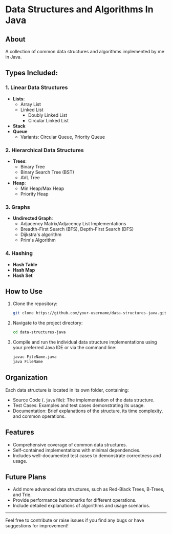 # Data Structures and Algorithms In Java

## About
A collection of common data structures and algorithms implemented by me in Java. 

## Types Included:

### 1. Linear Data Structures
- **Lists**:
  - Array List
  - Linked List
    - Doubly Linked List
    - Circular Linked List
- **Stack**
- **Queue**
  - Variants: Circular Queue, Priority Queue

### 2. Hierarchical Data Structures
- **Trees**:
  - Binary Tree
  - Binary Search Tree (BST)
  - AVL Tree
- **Heap**:
  - Min Heap/Max Heap
  - Priority Heap

### 3. Graphs
- **Undirected Graph**:
  - Adjacency Matrix/Adjacency List Implementations
  - Breadth-First Search (BFS), Depth-First Search (DFS)
  - Dijkstra's algorithm
  - Prim's Algorithm

### 4. Hashing
- **Hash Table**
- **Hash Map**
- **Hash Set**

## How to Use
1. Clone the repository:
   ```bash
   git clone https://github.com/your-username/data-structures-java.git
   ```
2. Navigate to the project directory:
   ```bash
   cd data-structures-java
   ```
3. Compile and run the individual data structure implementations using your preferred Java IDE or via the command line:
   ```bash
   javac FileName.java
   java FileName
   ```

## Organization
Each data structure is located in its own folder, containing:
- Source Code (`.java` file): The implementation of the data structure.
- Test Cases: Examples and test cases demonstrating its usage.
- Documentation: Brief explanations of the structure, its time complexity, and common operations.

## Features
- Comprehensive coverage of common data structures.
- Self-contained implementations with minimal dependencies.
- Includes well-documented test cases to demonstrate correctness and usage.

## Future Plans
- Add more advanced data structures, such as Red-Black Trees, B-Trees, and Trie.
- Provide performance benchmarks for different operations.
- Include detailed explanations of algorithms and usage scenarios.

---
Feel free to contribute or raise issues if you find any bugs or have suggestions for improvement!

